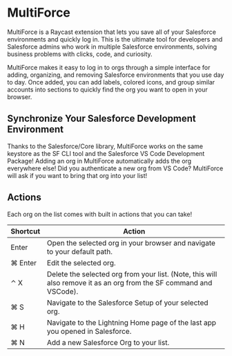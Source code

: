 # MultiForce

MultiForce is a Raycast extension that lets you save all of your Salesforce environments and quickly log in. This is the ultimate tool for developers and Salesforce admins who work in multiple Salesforce environments, solving business problems with clicks, code, and curiosity. 

MultiForce makes it easy to log in to orgs through a simple interface for adding, organizing, and removing Salesforce environments that you use day to day. Once added, you can add labels, colored icons, and group similar accounts into sections to quickly find the org you want to open in your browser.

## Synchronize Your Salesforce Development Environment

Thanks to the Salesforce/Core library, MultiForce works on the same keystore as the SF CLI tool and the Salesforce VS Code Development Package! Adding an org in MultiForce automatically adds the org everywhere else! Did you authenticate a new org from VS Code? MultiForce will ask if you want to bring that org into your list!


## Actions

Each org on the list comes with built in actions that you can take! 

| Shortcut    | Action |
| -------- | ------- |
| Enter  | Open the selected org in your browser and navigate to your default path. |
| ⌘ Enter  | Edit the selected org. |
| ⌃ X | Delete the selected org from your list. (Note, this will also remove it as an org from the SF command and VSCode).     |
| ⌘ S | Navigate to the Salesforce Setup of your selected org.  |
| ⌘ H | Navigate to the Lightning Home page of the last app you opened in Salesforce.  |
| ⌘ N | Add a new Salesforce Org to your list. |